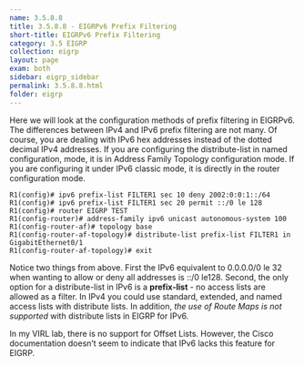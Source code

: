 ```yaml
---
name: 3.5.8.8
title: 3.5.8.8 - EIGRPv6 Prefix Filtering
short-title: EIGRPv6 Prefix Filtering
category: 3.5 EIGRP
collection: eigrp
layout: page
exam: both
sidebar: eigrp_sidebar
permalink: 3.5.8.8.html
folder: eigrp
---
```

Here we will look at the configuration methods of prefix filtering in EIGRPv6. The differences between IPv4 and IPv6 prefix filtering are not many. Of course, you are dealing with IPv6 hex addresses instead of the dotted decimal IPv4 addresses. If you are configuring the distribute-list in named configuration, mode, it is in Address Family Topology configuration mode. If you are configuring it under IPv6 classic mode, it is directly in the router configuration mode.
```
R1(config)# ipv6 prefix-list FILTER1 sec 10 deny 2002:0:0:1::/64
R1(config)# ipv6 prefix-list FILTER1 sec 20 permit ::/0 le 128
R1(config)# router EIGRP TEST
R1(config-router)# address-family ipv6 unicast autonomous-system 100
R1(config-router-af)# topology base
R1(config-router-af-topology)# distribute-list prefix-list FILTER1 in GigabitEthernet0/1
R1(config-router-af-topology)# exit
```
Notice two things from above. First the IPv6 equivalent to 0.0.0.0/0 le 32 when wanting to allow or deny all addresses is ::/0 le128. Second, the only option for a distribute-list in IPv6 is a **prefix-list** - no access lists are allowed as a filter. In IPv4 you could use standard, extended, and named access lists with distribute lists. In addition, *the use of Route Maps is not supported* with distribute lists in EIGRP for IPv6.

In my VIRL lab, there is no support for Offset Lists. However, the Cisco documentation doesn’t seem to indicate that IPv6 lacks this feature for EIGRP.

